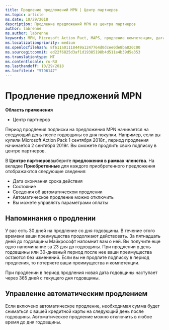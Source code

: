 ```yaml
---
title: Продление предложений MPN | Центр партнеров
ms.topic: article
ms.date: 10/29/2018
description: Продление предложений MPN из центра партнеров
author: labrenne
ms.author: labrenne
keywords: MPN, Microsoft Action Pact, MAPS, продление компетенции, дата продления
ms.localizationpriority: medium
ms.openlocfilehash: 8f611a01118449a1247764d0dcee0de8ba820c00
ms.sourcegitcommit: ed22f6825d3af1d19385198b4d511e4b39d5e353
ms.translationtype: MT
ms.contentlocale: ru-RU
ms.lasthandoff: 10/29/2018
ms.locfileid: "5796147"
---
```

# <a name="renew-your-mpn-offers"></a>Продление предложений MPN

**Область применения**

- Центр партнеров

Период продления подписки на предложения MPN начинается на следующий день после годовщины со дня покупки. Например, если вы купили Microsoft Action Pack 1 сентября 2018г., период продления начинается 2 сентября 2019г. Вы сможете продлить свою подписку в центре партнеров.

В **Центре партнеров**выберите **предложения в рамках членства**.
На вкладке **Приобретенные** для каждого приобретенного предложения отображаются следующие сведения:

- Дата окончания срока действия
- Состояние
- Сведения об автоматическом продлении
- Автоматическое продление можно отключить
- Вы можете управлять параметрами оплаты

## <a name="renewal-reminders"></a>Напоминания о продлении

У вас есть 30 дней на продление со дня годовщины. В течение этого времени ваши преимущества продолжают действовать. За пятнадцать дней до годовщины Майкрософт напомнит вам о ней. Вы получите еще одно напоминание за 23 дня до годовщины. При продлении в день годовщины или 30-дневный период после нее ваши преимущества остаются без изменений. Если вы не продлите подписку в период продления, то потеряете ваши преимущества и компетенции.

При продлении в период продления новая дата годовщины наступает через 365 дней с текущего дня годовщины.

## <a name="manage-auto-renewal"></a>Управление автоматическим продлением

Если включено автоматическое продление, необходимая сумма будет сниматься с вашей кредитной карты на следующий день после годовщины. Автоматическое продление можно отключить в любое время до дня годовщины.